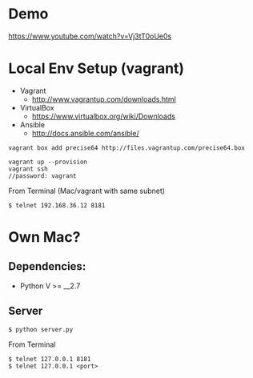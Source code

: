 # Demo

https://www.youtube.com/watch?v=Vj3tT0oUe0s

# Local Env Setup (vagrant)

* Vagrant
    * http://www.vagrantup.com/downloads.html
* VirtualBox
    * https://www.virtualbox.org/wiki/Downloads
* Ansible
    * http://docs.ansible.com/ansible/

```
vagrant box add precise64 http://files.vagrantup.com/precise64.box
```

```
vagrant up --provision
vagrant ssh
//password: vagrant
```

From Terminal (Mac/vagrant with same subnet)

```
$ telnet 192.168.36.12 8181
```


# Own Mac?

## Dependencies:

* Python V >= __2.7

## Server

```
$ python server.py
```

From Terminal

```
$ telnet 127.0.0.1 8181
$ telnet 127.0.0.1 <port>
```